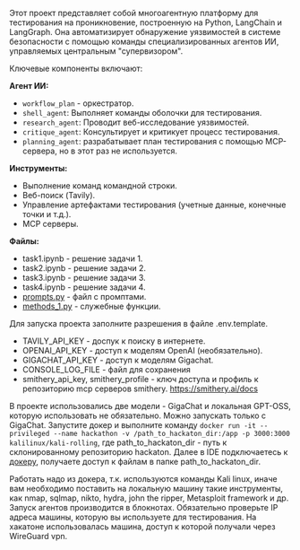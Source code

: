 Этот проект представляет собой многоагентную платформу для тестирования на проникновение, построенную на Python, LangChain и LangGraph. Она автоматизирует обнаружение уязвимостей в системе безопасности с помощью команды специализированных агентов ИИ, управляемых центральным "супервизором".

Ключевые компоненты включают:

**Агент ИИ:**
 * `workflow_plan` - оркестратор.
 * `shell_agent`: Выполняет команды оболочки для тестирования.
 * `research_agent`: Проводит веб-исследование уязвимостей.
 * `critique_agent`: Консультирует и критикует процесс тестирования.
 * `planning_agent`: разрабатывает план тестирования с помощью MCP-сервера, но в этот раз не используется.

**Инструменты:**
 * Выполнение команд командной строки.
 * Веб-поиск (Tavily).
 * Управление артефактами тестирования (учетные данные, конечные точки и т.д.).
 *  MCP серверы.

**Файлы:**
 * task1.ipynb - решение задачи 1.
 * task2.ipynb - решение задачи 2.
 * task3.ipynb - решение задачи 3.
 * task4.ipynb - решение задачи 4.
 * [prompts.py](blanks/prompts.py) - файл с промптами.
 * [methods_1.py](func/methods_1.py) - служебные функции.


Для запуска проекта заполните разрешения в файле .env.template. 
* TAVILY_API_KEY - доспук к поиску в интернете.
* OPENAI_API_KEY - доступ к моделям OpenAI (необязательно).
* GIGACHAT_API_KEY - доступ к моделям Gigachat.
* CONSOLE_LOG_FILE - файл для сохранения 
* smithery_api_key, smithery_profile - ключ доступа и профиль к репозиторию mcp серверов smithery. https://smithery.ai/docs


В проекте использовались две модели - GigaChat и локальная GPT-OSS, которую использовать не обязательно. Можно запускать только с GigaChat. 
Запустите докер и выполните команду 
```docker run -it --privileged --name hackathon -v /path_to_hackaton_dir:/app -p 3000:3000 kalilinux/kali-rolling```, где path_to_hackaton_dir - путь к склонированному репозиторию hackaton. Далее в IDE подключаетесь к [докеру](https://dev.to/ctison/vscode-remote-containers-5740), получаете доступ к файлам в папке path_to_hackaton_dir.


Работать надо из докера, т.к. используются команды Kali linux, иначе вам необходимо поставить на локальную машину такие инструменты, как nmap, 
sqlmap, nikto, hydra, john the ripper, Metasploit framework и др.
Запуск агентов производится в блокнотах. Обязательно проверьте IP адреса машины, которую вы используете для тестирования. На хакатоне использовалась машина, доступ к которой получали через WireGuard vpn. 
